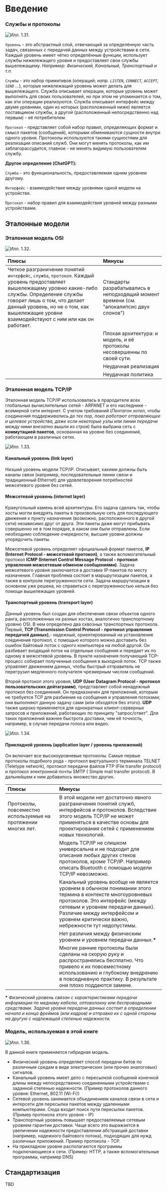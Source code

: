# Введение

### Службы и протоколы

![Илл. 1.31.](ill_1_31.png)

`Уровень` - это абстрактный слой, отвечающий за определённую часть задач,
связанных с передачей данных между устройствами в сети.
Каждый уровень имеет чётко определённые функции, использует службы нижележащего уровня
и предоставляет свои службы вышележащему.
_Например: Физический, Канальный, Транспортный и т.п._

`Службы` - это набор примитивов (операций; _напр. `LISTEN`, `CONNECT`, `ACCEPT`, `SEND` ..._), которые нижележащий
уровень может делать для вышележащего.
Служба описывает операции, которые уровень может выполнять для своих пользователей, но при этом не упоминается о том,
как эти операции реализуются.
Служба описывает интерфейс между двумя уровнями, один из которых (расположенный ниже) является поставщиком службы, а
другой (расположенный непосредственно над первым) - её потребителем.

`Протокол` - представляет собой набор правил, определяющих формат и смысл пакетов (сообщений), которыми обмениваются
сущности внутри одного уровня. Протоколы используются такими сущностями для реализации описаний служб. Они могут менять
протоколы, как им заблагорассудится, главное - не менять видимую пользователям службу.

__Другое определение (ChatGPT):__

`Служба` - это функциональность, предоставляемая одним уровнем другому.

`Интерфейс` - взаимодействие между уровнями одной модели на устройстве.

`Протокол` - набор правил для взаимодействия уровней между разными устройствами.

## Эталонные модели

### Эталонная модель OSI

![Илл. 1.32.](ill_1_32.png)

| Плюсы                                                                                                                                                                                                                                                                                | Минусы                                                                                  |
|:-------------------------------------------------------------------------------------------------------------------------------------------------------------------------------------------------------------------------------------------------------------------------------------|:----------------------------------------------------------------------------------------|
| Четкое разграничение понятий `интерфейс`, `служба`, `протокол`. Каждый уровень предоставляет вышележащему уровню какие-либо службы. Определение службы говорит лишь о том, что делает данный уровень, но не о том, как вышележащие уровни взаимодействуют с ним или как он работает. | Стандарты разрабатывались в неподходящий момент времени (см. "апокалипсис двух слонов") |
|                                                                                                                                                                                                                                                                                      | Плохая архитектура: и модель, и её протоколы несовершенны по своей сути.                |
|                                                                                                                                                                                                                                                                                      | Неудачная реализация                                                                    |
|                                                                                                                                                                                                                                                                                      | Неудачная политика                                                                      |

### Эталонная модель TCP/IP

Эталонная модель TCP/IP использовалась в прародителе всех глобальных вычислительных сетей - ARPANET и его наследнике -
всемирной сети интернет.
С учетом требований (_Пентагон хотел, чтобы соединения поддерживались до тех пор, пока работают отправляющее и целевое
устройства, даже если некоторые узлы или линии передачи между ними внезапно вышли из строя_) была выбрана сеть с
__коммутацией пакетов__, основанная на уровне без соединений, работающем в различных сетях.

![Илл. 1.33.](ill_1_33.png)

#### Канальный уровень (link layer)

Низший уровень модели TCP/IP. Описывает, какими должны быть каналы связи (например, последовательные линии связи и
традиционный Ethernet) для удовлетворения потребностей межсетевого уровня без сетей.

#### Межсетевой уровень (internet layer)

Краеугольный камень всей архитектуры. Его задача сделать так, чтобы хосты
могли внедрять пакеты в произвольную сеть для последующего движения к пункту назначения (возможно, расположенного в
другой сети) независимо друг от друга. Эти пакеты даже могут прибывать совершенно не в том порядке, в каком они были
отправлены. Если необходимо соблюдение очередности, высшие уровни должны упорядочить пакеты.

Межсетевой уровень определяет официальный формат пакетов, **IP (Internet Protocol - межсетевой протокол)**, а также
вспомогательный протокол
**ICMP (Internet Control Message Protocol - протокол управления межсетевым обменом сообщениями)**.
Задача межсетевого уровня заключается в доставке IP-пакетов по месту назначения. Главная проблема состоит в
маршрутизации пакетов, а также в контроле перегруженности сети. Задача маршрутизации в основном уже решена, но
справиться с перегруженностью нельзя без помощи вышележащих уровней.

#### Транспортный уровень (transport layer)

Данный уровень был создан для обеспечения связи объектов одного ранга, расположенных на разных хостах, аналогично
транспортному уровню OSI. В нем определено два сквозных транспортных протокола.
Первый, **TCP (Transmission Control Protocol - протокол управления передачей данных)**,- надежный, ориентированный на
установление соединения протокол, с помощью которого можно доставить без ошибок байтовый поток с одного компьютера на
любой другой. Он разбивает входящий поток на отдельные сообщения и передает их по одному в межсетевой уровень. В пункте
назначения получающий TCP-процесс собирает полученные сообщения в выходной поток. TCP также управляет движением данных,
чтобы быстрый отправитель не перегрузил медленного получателя чрезмерным числом сообщений.

Второй протокол этого уровня, **UDP (User Datagram Protocol - протокол пользовательских дейтаграмм)**, представляет
собой ненадежный протокол без соединений. Он предназначен для приложений, которым не требуется TCP для разбиения на
сообщения и управления потоками; они выполняют данную задачу сами (или обходятся без этого). **UDP** также широко
применяется для однократных клиент-серверных запросов и приложений, работающих по принципу "запрос/ответ". Для таких
приложений важнее быстрота доставки, чем её точность, например, в случае передачи голоса или видео.

![Илл. 1.34.](ill_1_34.png)

#### Прикладной уровень (application layer / уровень приложений)

Он включает все высокоуровневые протоколы. Самые первые протоколы подобного рода - протокол виртуального терминала
TELNET (Teletype network), протокол передачи файлов FTP (File transfer protocol) и протокол электронной почты SMTP (
Simple mail transfer protocol). В дальнейшем к ним добавилось множество других.

| Плюсы                                                         | Минусы                                                                                                                                                                                                                                                             |
|:--------------------------------------------------------------|:-------------------------------------------------------------------------------------------------------------------------------------------------------------------------------------------------------------------------------------------------------------------|
| Протоколы, повсеместно используемые на протяжении многих лет. | В этой модели нет достаточно явного разграничения понятий служб, интерфейсов и протоколов. Вследствие этого модель TCP/IP не может применяться в качестве основы для проектирования сетей с применением новых технологий.                                          |
|                                                               | Модель TCP/IP не слишком универсальна и не подходит для описания любых других стеков протоколов, кроме TCP/IP. Например описать Bluetooth с помощью модели TCP/IP невозможно.                                                                                      |
|                                                               | Канальный уровень вообще не является уровнем в обычном понимании этого термина в контексте многоуровневых протоколов. Это интерфейс (между сетевым и уровнем передачи данных). Различие между интерфейсом и уровнем критически важно, небрежности тут недопустимы. |
|                                                               | Нет различия между физическим уровнем и уровнем передачи данных.__*__                                                                                                                                                                                              |
|                                                               | Многие ранние протоколы были сделаны на скорую руку и распространялись бесплатно. Что привело к их повсеместному использованию и глубокому внедрению в повседневную практику. В результате они плохо поддаются замене.                                             |

__*__ _Физический уровень связан с характеристиками передачи информации по медному кабелю, оптоволокну или беспроводными
средствами. Задача уровня передачи данных состоит в определении начала и конца фреймов (или кадров) и отправка их с
одной стороны на другую с надлежащей степенью надежности._

### Модель, используемая в этой книге

![Илл. 1.36.](ill_1_36.png)

В данной книге применяется гибридная модель.

* Физический уровень определяет способ передачи битов по различным средам в виде электрических (или прочих аналоговых)
  сигналов.
* Канальный уровень имеет дело с пересылкой сообщений конечной длины между непосредственно соединенными устройствами с
  заданной степенью надежности. (Пример протоколов данного уровня: Ethernet, 802.11 (Wi-Fi))
* Сетевой уровень занимается объединением каналов связи в сети и интерсети для пересылки пакетов между удаленными
  компьютерами. Сюда входит поиск пути пересылки пакетов. (Пример протокола этого уровня - IP)
* Транспортный уровень повышает предоставляемые сетевым уровнем гарантии доставки. Чаще всего это выражается в
  увеличении надежности предоставлении абстракций доставки (например, надежного байтового потока), подходящих для нужд
  различных приложений. Пример протокола - TCP.
* На прикладном уровне располагаются программы подключающиеся к сети. (Пример: HTTP, а также вспомогательные программы,
  например DNS)

## Стандартизация

TBD